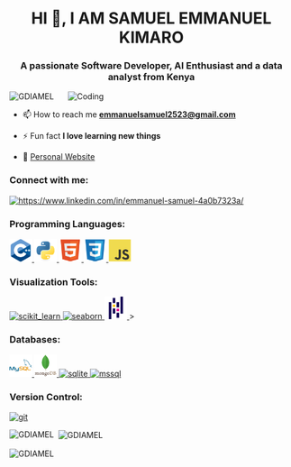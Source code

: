 <h1 align="center">HI 👋, I AM SAMUEL EMMANUEL KIMARO</h1>
<h3 align="center">A passionate Software Developer, AI Enthusiast and a data analyst from Kenya</h3>

<img align="right" alt="Coding" width="400" src="https://cdn.dribbble.com/users/1059583/screenshots/4171367/media/5c8264a20b247115b68e6c2f4c97d5e6.gif">

<p align="left">
  <img src="https://komarev.com/ghpvc/?username=GDIAMEL&label=Profile%20views&color=0e75b6&style=flat" alt="GDIAMEL" />
</p>

- 📫 How to reach me **emmanuelsamuel2523@gmail.com**

- ⚡ Fun fact **I love learning new things**

- 🌱 [Personal Website](https://gdiamel.github.io/SAMUELEMMANUELKIMARO.github.io./)

<h3 align="left">Connect with me:</h3>
<p align="left">
  <a href="https://www.linkedin.com/in/emmanuel-samuel-4a0b7323a/" target="blank">
    <img align="center" src="https://raw.githubusercontent.com/rahuldkjain/github-profile-readme-generator/master/src/images/icons/Social/linked-in-alt.svg" alt="https://www.linkedin.com/in/emmanuel-samuel-4a0b7323a/" height="30" width="40" />
  </a>


<h3 align="left">Programming Languages:</h3>
<p align="left">
  <a href="https://isocpp.org/" target="_blank" rel="noreferrer">
    <img src="https://raw.githubusercontent.com/devicons/devicon/master/icons/cplusplus/cplusplus-original.svg" alt="C++" width="40" height="40"/>
  </a>
  <a href="https://www.python.org/" target="_blank" rel="noreferrer">
    <img src="https://raw.githubusercontent.com/devicons/devicon/master/icons/python/python-original.svg" alt="Python" width="40" height="40"/>
  </a>
  <a href="https://developer.mozilla.org/en-US/docs/Web/HTML" target="_blank" rel="noreferrer">
    <img src="https://raw.githubusercontent.com/devicons/devicon/master/icons/html5/html5-original.svg" alt="HTML5" width="40" height="40"/>
  </a>
  <a href="https://developer.mozilla.org/en-US/docs/Web/CSS" target="_blank" rel="noreferrer">
    <img src="https://raw.githubusercontent.com/devicons/devicon/master/icons/css3/css3-original.svg" alt="CSS3" width="40" height="40"/>
  </a>
  <a href="https://developer.mozilla.org/en-US/docs/Web/JavaScript" target="_blank" rel="noreferrer">
    <img src="https://raw.githubusercontent.com/devicons/devicon/master/icons/javascript/javascript-original.svg" alt="JavaScript" width="40" height="40"/>
  </a>
</p>


<h3 align="left">Visualization Tools:</h3>
<p align="left">

  </a>
  <a href="https://scikit-learn.org/" target="_blank" rel="noreferrer">
    <img src="https://upload.wikimedia.org/wikipedia/commons/0/05/Scikit_learn_logo_small.svg" alt="scikit_learn" width="40" height="40"/>
  </a>
  <a href="https://seaborn.pydata.org/" target="_blank" rel="noreferrer">
    <img src="https://seaborn.pydata.org/_images/logo-mark-lightbg.svg" alt="seaborn" width="40" height="40"/>
  </a>
  <a href="https://pandas.pydata.org/" target="_blank" rel="noreferrer">
    <img src="https://raw.githubusercontent.com/devicons/devicon/2ae2a900d2f041da66e950e4d48052658d850630/icons/pandas/pandas-original.svg" alt="pandas" width="40" height="40"/>
  </a>
>

</p>

<h3 align="left">Databases:</h3>
<p align="left">
  <a href="https://www.mysql.com/" target="_blank" rel="noreferrer">
    <img src="https://raw.githubusercontent.com/devicons/devicon/master/icons/mysql/mysql-original-wordmark.svg" alt="mysql" width="40" height="40"/>
  </a>
  <a href="https://www.mongodb.com/" target="_blank" rel="noreferrer">
    <img src="https://raw.githubusercontent.com/devicons/devicon/master/icons/mongodb/mongodb-original-wordmark.svg" alt="mongodb" width="40" height="40"/>
  </a>
  <a href="https://www.sqlite.org/" target="_blank" rel="noreferrer">
    <img src="https://www.vectorlogo.zone/logos/sqlite/sqlite-icon.svg" alt="sqlite" width="40" height="40"/>
  </a>
  <a href="https://www.microsoft.com/en-us/sql-server" target="_blank" rel="noreferrer">
    <img src="https://www.svgrepo.com/show/303229/microsoft-sql-server-logo.svg" alt="mssql" width="40" height="40"/>
  </a>
</p>

<h3 align="left">Version Control:</h3>
<p align="left">
  <a href="https://git-scm.com/" target="_blank" rel="noreferrer">
    <img src="https://www.vectorlogo.zone/logos/git-scm/git-scm-icon.svg" alt="git" width="40" height="40"/>
  </a>
</p>

<p>
  <img align="left" src="https://github-readme-stats.vercel.app/api/top-langs?username=GDIAMEL&show_icons=true&locale=en&layout=compact" alt="GDIAMEL" />
</p>

<p>&nbsp;
  <img align="center" src="https://github-readme-stats.vercel.app/api?username=GDIAMEL&show_icons=true&locale=en" alt="GDIAMEL" />
</p>

<p>
  <img align="center" src="https://github-readme-streak-stats.herokuapp.com/?user=GDIAMEL&" alt="GDIAMEL" />
</p>

<!--
<h3 align="left">Achievements:</h3>
<p align="left">
  <img src="https://camo.githubusercontent.com/cad088e7ebd696399397c76f919e62b686c6cdf965722f941b7ea556f0de9985/68747470733a2f2f6769746875622d70726f66696c652d74726f7068792e76657263656c2e6170703f757365726e616d653d63686f6a756e696e656e6775267468656d653d6e6f726426636f6c756d6e3d2d3126726f773d31266d617267696e2d773d38266d617267696e2d683d38266e6f2d62673d66616c7365266e6f2d6672616d653d74727565266f726465723d34" alt="git" width="600"

-->
    
<!--
**GDIAMEL/GDIAMEL** is a ✨ _special_ ✨ repository because its `README.md` (this file) appears on your GitHub profile.

Here are some ideas to get you started:

- 🔭 I’m currently working on ...
- 🌱 I’m currently learning ...
- 👯 I’m looking to collaborate on ...
- 🤔 I’m looking for help with ...
- 💬 Ask me about ...
- 📫 How to reach me: ...
- 😄 Pronouns: ...
- ⚡ Fun fact: ...
-->
